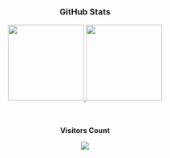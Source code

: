 <!-- <br> 
    <div align="center";>
        <img src="https://img.shields.io/badge/gmail-007396?style=flat-square&logo=Gmail&logoColor=#EA4335">
        <p>harry7141@gmail.com</p>
    </div>  
<br>
<br> 
    <h3 align="center">🛠 Tech Stack </h3>
    <div align="center";>
        <img src="https://img.shields.io/badge/Spring-6DB33F?style=flat-square&logo=Spring&logoColor=white"/>&nbsp
        <img src="https://img.shields.io/badge/Java-007396?style=flat-square&logo=Java&logoColor=white"/>&nbsp 
        <img src="https://img.shields.io/badge/Python-3766AB?style=flat-square&logo=Python&logoColor=white"/>&nbsp 
        <img src="https://img.shields.io/badge/C-A8B9CC?style=flat-square&logo=C&logoColor=white"/>&nbsp 
        <br>
        <img src="https://img.shields.io/badge/Javascript-ffb13b?style=flat-square&logo=javascript&logoColor=white"/>&nbsp 
        <img src="https://img.shields.io/badge/jQuery-1badd1?style=flat-square&logo=jQuery&logoColor=white"/>&nbsp
        <img src="https://img.shields.io/badge/Oracle-critical?style=flat-square&logo=Oracle&logoColor=white"/>&nbsp
    </div>  
<br> 
-->
<br> 
    <h3 align="center"> GitHub Stats </h3> 
    <div align="center">
      <a href='https://github.com/leetaehyeon123'>
        <img src="https://github-readme-stats.vercel.app/api?username=leetaehyeon123&show_icons=true&theme=gruvbox_light" height="150"/>
        <img src="https://github-readme-stats.vercel.app/api/top-langs/?username=leetaehyeon123&layout=compact&theme=gruvbox_light&langs_count=9" height="150"/>
       </a>
    </div>    
<br> 
<div align="center">
<br><p align="centre"><b>Visitors Count</b></p>  
<p align="center"><img align="center" src="https://profile-counter.glitch.me/{leetaehyeon123}/count.svg" /></p> 
</div>

